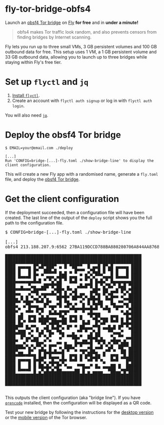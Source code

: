 # fly-tor-bridge-obfs4

Launch an [obsf4 Tor bridge](https://tb-manual.torproject.org/circumvention/) on [Fly](https://fly.io) **for free** and in **under a minute!**

> obfs4 makes Tor traffic look random, and also prevents censors from finding bridges by Internet scanning.

Fly lets you run up to three small VMs, 3 GB persistent volumes and 100 GB outbound data for free.
This setup uses 1 VM, a 1 GB persistent volume and 33 GB outbound data, allowing you to launch up to three bridges while staying within Fly's free tier.

# Set up `flyctl` and `jq`

1. [Install `flyctl`](https://fly.io/docs/getting-started/installing-flyctl/).
2. Create an account with `flyctl auth signup` or log in with `flyctl auth login`.

You will also need [`jq`](https://stedolan.github.io/jq/).

# Deploy the obsf4 Tor bridge

```
$ EMAIL=your@email.com ./deploy

[...]
Run 'CONFIG=bridge-[...]-fly.toml ./show-bridge-line' to display the client configuration.
```

This will create a new Fly app with a randomised name, generate a `fly.toml` file, and deploy the [obsf4 Tor bridge](https://gitlab.torproject.org/tpo/anti-censorship/docker-obfs4-bridge).

# Get the client configuration

If the deployment succeeded, then a configuration file will have been created. The last line of the output of the `deploy` script shows you the full path to the configuration file.

<pre>
$ CONFIG=bridge-[...]-fly.toml ./show-bridge-line

[...]
obfs4 213.188.207.9:6562 27BA119DCCD788BA880280706A844AA8768E8957 cert=BNBPLYgi35O0adzllTRHF06dR4bb1KppWdZM/3NlhAU5pVap0bX6qDxTNZatGNGy/WcKDA iat-mode=0
<div style="line-height=1.2">
█████████████████████████████████████████████████████
█████████████████████████████████████████████████████
████ ▄▄▄▄▄ █▀▄█▀███▀ ▄ █ ▀██▀▀  █ ▄▄█ █▀▄█ ▄▄▄▄▄ ████
████ █   █ █▀  ███▄█ ▄ ▄ ▄ █▀▀▀ ▄▀█▄█ █ ▀█ █   █ ████
████ █▄▄▄█ █▀ ▀ ▄▄▄ ▄███ ▄▄▄ ▀ █▄▀▄▀▀▀▄▄▄█ █▄▄▄█ ████
████▄▄▄▄▄▄▄█▄█ ▀ ▀▄▀▄█ ▀ █▄█ ▀ ▀ █ █▄█▄▀ █▄▄▄▄▄▄▄████
████  ▄  ▀▄▄  ▄██▀█▀██  ▄   ▄█▄█▀█ █ ▀▄▀█▄▀ █▄█ ▀████
████▀▀▀▀▀▀▄██▀▀▀  ▄▀██▀▄▀▀▄█     ▄██▀ ██ ▄▄█ █▀▄▀████
████▀▀▄ ▄▀▄ ▀▄▀█▀▀▀▀▄█▄█▄▀▄█▄█▀▄ █▄▀█ ▀▄▀█▄▄ ▄▀ █████
█████▄▀▄█▄▄▀█▄█ █▄  ▀█ █▄ ▀▀ ▄▀ █▀█▀█▄ ▀▀█  ▄▄▀▀█████
████▄  ▄▀█▄▄▄  █▀▄▄▄▀█ ▄█▀▄▀  █ ▀▄▀█▀█ ▄ ▀█▄▄▄▀█ ████
████▄▀  ▄█▄ █▀█  ▄▀▄ ▄▄▄▄▀▀█▀▀█▀▀█▀▀  ▀▀█  ▀ ▄ ▄▀████
████ ▄█  ▄▄▄ ▀▄ ▄▀▀▀▀█▄▀ ▄▄▄ ▄  ▀█▀██    ▄▄▄  ▀█▀████
████ █▀▄ █▄█ ████▀██▄▄██ █▄█ ▀▄ ▄ ▀█▄▀██ █▄█ █ █▀████
████▄██ ▄ ▄▄  ▀▀▄▀█▀█▄▀▀▄▄ ▄ ▄█▀▀ ▄█▄▀▀ ▄ ▄ ▄█▀█▀████
████▀▄▄▄▀▀▄ █ ▄▀█▄▀▀█▄▀ ▀   ▄█▀█▀▀▄ █ ▀▀██▀ ▀▄  ▀████
████▀▀██ ▀▄  █▀▄ █▀  ▀█ ▄▄█▄ ▄  ▄█ ██    ▄▀▀█▄   ████
████▄ ▀ █▀▄██  ▄▀▄   ▀    ▀█▀ ▄▄▀█▀█▄█▄  ▄█▄▄ ▄▀▀████
████▄▄▄▀▄ ▄ ██▀▄ ▄▄▄▀▀ █▄▄ █▀█▀▀▀█  ▀▄▀▄▀▄▀▀▄███ ████
█████▀▀▀ █▄▀ ▄█▄ █ ▄ ▀▄▀█▀▀▄ ▄▄▄▀█▄▀▀▀ ▄█▀▄ ▀█▄ █████
████▄██▄▄█▄▄ █ █▀█▀▀▀▀█  ▄▄▄ ▄▀▄██▀█▄ █  ▄▄▄ ▀█ █████
████ ▄▄▄▄▄ █▄██▀ ▀█▀▀▄█▄ █▄█ █ ▀▄█▀█▀▄   █▄█ ▀▀██████
████ █   █ █ █▄▀▄▀█▀█▄▀▄    ▄▄▄  ▄ ▄  ▀  ▄▄ ▄  █▄████
████ █▄▄▄█ █ ▀█▀█▀▄▀█▄  ▀▀ ▄▄ █▀▀  ▀▀ ▀▀███ ▀▄▄██████
████▄▄▄▄▄▄▄█▄█▄██████████████▄█▄█▄████▄▄▄████▄█▄█████
█████████████████████████████████████████████████████
█████████████████████████████████████████████████████
</div>
</pre>

This outputs the client configuration (aka "bridge line").
If you have [`qrencode`](https://fukuchi.org/works/qrencode/) installed, then the configuration will be displayed as a QR code.

Test your new bridge by following the instructions for the [desktop version](https://tb-manual.torproject.org/bridges/#entering-bridge-addresses) or the [mobile version](https://tb-manual.torproject.org/mobile-tor/#circumvention) of the Tor browser.

